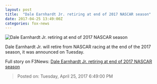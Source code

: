 ```yaml
---
layout: post
title:  "Dale Earnhardt Jr. retiring at end of 2017 NASCAR season"
date: 2017-04-25 13:49:00Z
categories: fox-news
---
```


![Dale Earnhardt Jr. retiring at end of 2017 NASCAR season](http://a57.foxnews.com/images.foxnews.com/content/fox-news/auto/2017/04/25/dale-earnhardt-jr-retiring-at-end-2017-season/_jcr_content/par/featured-media/media-0.img.jpg/876/493/1493129662164.jpg?ve=1&tl=1)

Dale Earnhardt Jr. will retire from NASCAR racing at the end of the 2017 season, it was announced on Tuesday.


Full story on F3News: [Dale Earnhardt Jr. retiring at end of 2017 NASCAR season](http://www.f3nws.com/n/fTWAaD)

> Posted on: Tuesday, April 25, 2017 6:49:00 PM
